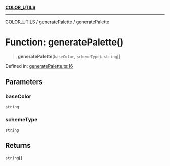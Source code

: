 [**COLOR_UTILS**](../../README.md)

***

[COLOR_UTILS](../../README.md) / [generatePalette](../README.md) / generatePalette

# Function: generatePalette()

> **generatePalette**(`baseColor`, `schemeType`): `string`[]

Defined in: [generatePalette.ts:16](https://github.com/dailker/everyutil-js/blob/7799f3f003cb23f425be3f1c83c38483e2648188/src/color/generatePalette.ts#L16)

## Parameters

### baseColor

`string`

### schemeType

`string`

## Returns

`string`[]
